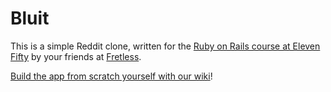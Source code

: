 # Bluit

This is a simple Reddit clone, written for the [Ruby on Rails course at Eleven Fifty](https://elevenfifty.com/course/ruby-on-rails/) by your friends at [Fretless](https://github.com/getfretless).

[Build the app from scratch yourself with our wiki](https://github.com/getfretless/bluit/wiki/01-Setup)!
